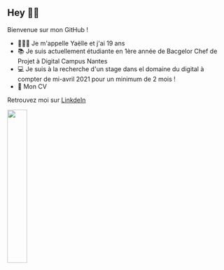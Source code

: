 ## Hey 👋🏼

Bienvenue sur mon GitHub !

 - 👩🏽‍💻 Je m'appelle Yaëlle et j'ai 19 ans
 - 📚 Je suis actuellement étudiante en 1ère année de Bacgelor Chef de Projet à Digital Campus Nantes
 - 💻 Je suis à la recherche d'un stage dans el domaine du digital à compter de mi-avril 2021 pour un minimum de 2 mois !
 - 📄 Mon CV
 
 Retrouvez moi sur [LinkdeIn](https://www.linkedin.com/in/yaëlle-plumail-5b76481b7/)
 
<img width="30%" src=https://lovelyrefinement.com/wp-content/uploads/2019/04/Things-to-remember.jpg>

